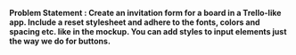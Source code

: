 <b> Problem Statement : Create an invitation form for a board in a Trello-like app. Include a reset stylesheet and adhere to the fonts, colors and spacing etc. like in the mockup. You can add styles to input elements just the way we do for buttons.</b>